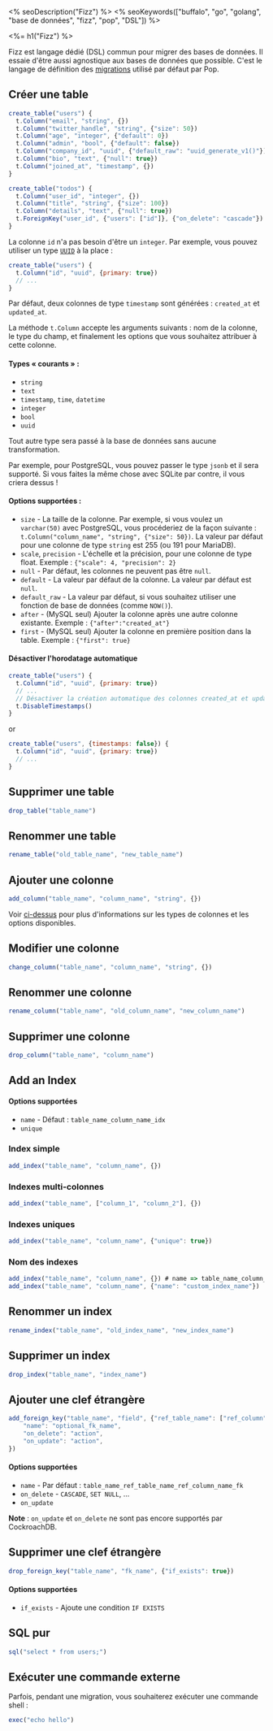 <% seoDescription("Fizz") %>
<% seoKeywords(["buffalo", "go", "golang", "base de données", "fizz", "pop", "DSL"]) %>

<%= h1("Fizz") %>

Fizz est langage dédié (DSL) commun pour migrer des bases de données. Il essaie d'être aussi agnostique aux bases de données que possible.
C'est le langage de définition des [migrations](/fr/docs/db/migrations) utilisé par défaut par Pop.

## Créer une table

``` javascript
create_table("users") {
  t.Column("email", "string", {})
  t.Column("twitter_handle", "string", {"size": 50})
  t.Column("age", "integer", {"default": 0})
  t.Column("admin", "bool", {"default": false})
  t.Column("company_id", "uuid", {"default_raw": "uuid_generate_v1()"})
  t.Column("bio", "text", {"null": true})
  t.Column("joined_at", "timestamp", {})
}

create_table("todos") {
  t.Column("user_id", "integer", {})
  t.Column("title", "string", {"size": 100})
  t.Column("details", "text", {"null": true})
  t.ForeignKey("user_id", {"users": ["id"]}, {"on_delete": "cascade"})
}
```

La colonne `id` n'a pas besoin d'être un `integer`. Par exemple, vous pouvez utiliser un type [`UUID`](https://github.com/gobuffalo/uuid) à la place :

```javascript
create_table("users") {
  t.Column("id", "uuid", {primary: true})
  // ...
}
```

Par défaut, deux colonnes de type `timestamp` sont générées : `created_at` et `updated_at`.

La méthode `t.Column` accepte les arguments suivants : nom de la colonne, le type du champ, et finalement les options que vous souhaitez attribuer à cette colonne.

#### <a name="column-info"></a> Types « courants » :

* `string`
* `text`
* `timestamp`, `time`, `datetime`
* `integer`
* `bool`
* `uuid`

Tout autre type sera passé à la base de données sans aucune transformation.

Par exemple, pour PostgreSQL, vous pouvez passer le type `jsonb` et il sera supporté. Si vous faites la même chose avec SQLite par contre, il vous criera dessus !

#### Options supportées :

* `size` - La taille de la colonne. Par exemple, si vous voulez un `varchar(50)` avec PostgreSQL, vous procéderiez de la façon suivante : `t.Column("column_name", "string", {"size": 50})`. La valeur par défaut pour une colonne de type `string` est 255 (ou 191 pour MariaDB).
* `scale`, `precision` - L'échelle et la précision, pour une colonne de type float. Exemple : `{"scale": 4, "precision": 2}`
* `null` - Par défaut, les colonnes ne peuvent pas être `null`.
* `default` - La valeur par défaut de la colonne. La valeur par défaut est `null`.
* `default_raw` - La valeur par défaut, si vous souhaitez utiliser une fonction de base de données (comme `NOW()`).
* `after` - (MySQL seul) Ajouter la colonne après une autre colonne existante. Exemple : `{"after":"created_at"}`
* `first` - (MySQL seul) Ajouter la colonne en première position dans la table. Exemple : `{"first": true}`

#### Désactiver l'horodatage automatique

```javascript
create_table("users") {
  t.Column("id", "uuid", {primary: true})
  // ...
  // Désactiver la création automatique des colonnes created_at et updated_at
  t.DisableTimestamps()
}
```

or

```javascript
create_table("users", {timestamps: false}) {
  t.Column("id", "uuid", {primary: true})
  // ...
}
```

## Supprimer une table

``` javascript
drop_table("table_name")
```

## Renommer une table

``` javascript
rename_table("old_table_name", "new_table_name")
```

## Ajouter une colonne

``` javascript
add_column("table_name", "column_name", "string", {})
```

Voir [ci-dessus](#column-info) pour plus d'informations sur les types de colonnes et les options disponibles.

## Modifier une colonne

``` javascript
change_column("table_name", "column_name", "string", {})
```

## Renommer une colonne

``` javascript
rename_column("table_name", "old_column_name", "new_column_name")
```

## Supprimer une colonne

``` javascript
drop_column("table_name", "column_name")
```

## Add an Index

#### Options supportées

* `name` - Défaut : `table_name_column_name_idx`
* `unique`

### Index simple

``` javascript
add_index("table_name", "column_name", {})
```

### Indexes multi-colonnes

``` javascript
add_index("table_name", ["column_1", "column_2"], {})
```

### Indexes uniques

``` javascript
add_index("table_name", "column_name", {"unique": true})
```

### Nom des indexes

``` javascript
add_index("table_name", "column_name", {}) # name => table_name_column_name_idx
add_index("table_name", "column_name", {"name": "custom_index_name"})
```

## Renommer un index

``` javascript
rename_index("table_name", "old_index_name", "new_index_name")
```

## Supprimer un index

``` javascript
drop_index("table_name", "index_name")
```

## Ajouter une clef étrangère

```javascript
add_foreign_key("table_name", "field", {"ref_table_name": ["ref_column"]}, {
    "name": "optional_fk_name",
    "on_delete": "action",
    "on_update": "action",
})

```

#### Options supportées

* `name` - Par défaut : `table_name_ref_table_name_ref_column_name_fk`
* `on_delete` - `CASCADE`, `SET NULL`, ...
* `on_update`

**Note** : `on_update` et `on_delete` ne sont pas encore supportés par CockroachDB.

## Supprimer une clef étrangère

```javascript
drop_foreign_key("table_name", "fk_name", {"if_exists": true})
```

#### Options supportées

* `if_exists` - Ajoute une condition `IF EXISTS`


## SQL pur

``` javascript
sql("select * from users;")
```

## Exécuter une commande externe

Parfois, pendant une migration, vous souhaiterez exécuter une commande shell :

```javascript
exec("echo hello")
```

